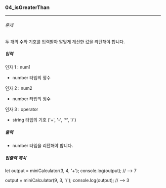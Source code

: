 ### 04_isGreaterThan

***

###### 문제 

두 개의 수와 기호를 입력받아 알맞게 계산한 값을 리턴해야 합니다.

##### 입력

인자 1 : num1
- number 타입의 정수

인자 2 : num2
- number 타입의 정수

인자 3 : operator
- string 타입의 기호 ('+', '-', '*', '/')

##### 출력

- number 타입을 리턴해야 합니다.

##### 입출력 예시

let output = miniCalculator(3, 4, '+');
console.log(output); // --> 7

output = miniCalculator(9, 3, '/');
console.log(output); // --> 3
